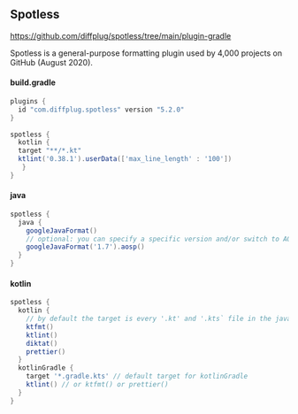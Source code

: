 

## Spotless

https://github.com/diffplug/spotless/tree/main/plugin-gradle

Spotless is a general-purpose formatting plugin used by 4,000 projects on GitHub (August 2020).

#### build.gradle
```groovy
plugins {  
  id "com.diffplug.spotless" version "5.2.0"  
}  
  
spotless {  
  kotlin {  
  target "**/*.kt"  
  ktlint('0.38.1').userData(['max_line_length' : '100'])  
   }  
}
```


#### java
```groovy
spotless {
  java {
    googleJavaFormat()
    // optional: you can specify a specific version and/or switch to AOSP style
    googleJavaFormat('1.7').aosp()
  }
}
```

#### kotlin
```groovy
spotless { 
  kotlin {
    // by default the target is every '.kt' and '.kts` file in the java sourcesets
    ktfmt()    
    ktlint()   
    diktat()   
    prettier() 
  }
  kotlinGradle {
    target '*.gradle.kts' // default target for kotlinGradle
    ktlint() // or ktfmt() or prettier()
  }
}
```

<!--stackedit_data:
eyJoaXN0b3J5IjpbLTIwOTk0MzMxODcsMTcwNTk1MzIyMywtNz
MxMTkzNzIzLC0xOTIzMTQyOTBdfQ==
-->